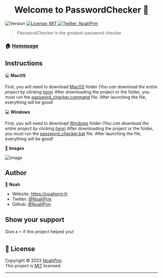 <h1 align="center">Welcome to PasswordChecker 👋</h1>
<p>
  <img alt="Version" src="https://img.shields.io/badge/version-1.0.1-blue.svg?cacheSeconds=2592000" />
  <a href="https://github.com/NoahPrm/PasswordChecker/blob/main/LICENSE" target="_blank">
    <img alt="License: MIT" src="https://img.shields.io/badge/License-MIT-yellow.svg" />
  </a>
  <a href="https://twitter.com/NoahPrm" target="_blank">
    <img alt="Twitter: NoahPrm" src="https://img.shields.io/twitter/follow/NoahPrm.svg?style=social" />
  </a>
</p>

> PasswordChecker is the greatest password checker 

### 🏠 [Homepage](https://github.com/NoahPrm/PasswordChecker)

## Instructions

💻 **MacOS**

First, you will need to download [MacOS](https://github.com/NoahPrm/PasswordChecker/tree/main/MacOS) folder _(You can download the entire project by clicking [here](https://github.com/NoahPrm/PasswordChecker/archive/refs/heads/main.zip))_
After downloading the project or the folder, you must run the [password_checker.command](https://github.com/NoahPrm/PasswordChecker/blob/main/MacOS/password_checker.command) file.
After launching the file, everything will be good!

💻 **Windows**

First, you will need to download [Windows](https://github.com/NoahPrm/PasswordChecker/tree/main/Windows) folder _(You can download the entire project by clicking [here](https://github.com/NoahPrm/PasswordChecker/archive/refs/heads/main.zip))_
After downloading the project or the folder, you must run the [password_checker.bat](https://github.com/NoahPrm/PasswordChecker/blob/main/MacOS/password_checker.bat) file.
After launching the file, everything will be good!

📸 **Images**

![image](https://cdn.discordapp.com/attachments/999040172681351179/1144742661501227108/Capture_decran_2023-08-25_a_23.17.31.png)

## Author

👤 **Noah**

* Website: https://noahprm.fr
* Twitter: [@NoahPrm](https://twitter.com/NoahPrm)
* Github: [@NoahPrm](https://github.com/NoahPrm)

## Show your support

Give a ⭐️ if this project helped you!

## 📝 License

Copyright © 2023 [NoahPrm](https://github.com/NoahPrm).<br />
This project is [MIT](https://github.com/NoahPrm/PasswordChecker/blob/main/LICENSE) licensed.

***

